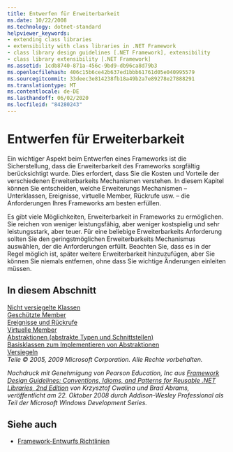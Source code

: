 ```yaml
---
title: Entwerfen für Erweiterbarkeit
ms.date: 10/22/2008
ms.technology: dotnet-standard
helpviewer_keywords:
- extending class libraries
- extensibility with class libraries in .NET Framework
- class library design guidelines [.NET Framework], extensibility
- class library extensibility [.NET Framework]
ms.assetid: 1cdb8740-871a-456c-9bd9-db96ca8d79b3
ms.openlocfilehash: 406c15b6ce42b637ed1bbb61761d05e040995579
ms.sourcegitcommit: 33deec3e814238fb18a49b2a7e89278e27888291
ms.translationtype: MT
ms.contentlocale: de-DE
ms.lasthandoff: 06/02/2020
ms.locfileid: "84280243"
---
```

# <a name="designing-for-extensibility"></a>Entwerfen für Erweiterbarkeit
Ein wichtiger Aspekt beim Entwerfen eines Frameworks ist die Sicherstellung, dass die Erweiterbarkeit des Frameworks sorgfältig berücksichtigt wurde. Dies erfordert, dass Sie die Kosten und Vorteile der verschiedenen Erweiterbarkeits Mechanismen verstehen. In diesem Kapitel können Sie entscheiden, welche Erweiterungs Mechanismen – Unterklassen, Ereignisse, virtuelle Member, Rückrufe usw. – die Anforderungen Ihres Frameworks am besten erfüllen.  
  
 Es gibt viele Möglichkeiten, Erweiterbarkeit in Frameworks zu ermöglichen. Sie reichen von weniger leistungsfähig, aber weniger kostspielig und sehr leistungsstark, aber teuer. Für eine beliebige Erweiterbarkeits Anforderung sollten Sie den geringstmöglichen Erweiterbarkeits Mechanismus auswählen, der die Anforderungen erfüllt. Beachten Sie, dass es in der Regel möglich ist, später weitere Erweiterbarkeit hinzuzufügen, aber Sie können Sie niemals entfernen, ohne dass Sie wichtige Änderungen einleiten müssen.  
  
## <a name="in-this-section"></a>In diesem Abschnitt  
 [Nicht versiegelte Klassen](unsealed-classes.md)  
 [Geschützte Member](protected-members.md)  
 [Ereignisse und Rückrufe](events-and-callbacks.md)  
 [Virtuelle Member](virtual-members.md)  
 [Abstraktionen (abstrakte Typen und Schnittstellen)](abstractions-abstract-types-and-interfaces.md)  
 [Basisklassen zum Implementieren von Abstraktionen](base-classes-for-implementing-abstractions.md)  
 [Versiegeln](sealing.md)  
 *Teile © 2005, 2009 Microsoft Corporation. Alle Rechte vorbehalten.*  
  
 *Nachdruck mit Genehmigung von Pearson Education, Inc aus [Framework Design Guidelines: Conventions, Idioms, and Patterns for Reusable .NET Libraries, 2nd Edition](https://www.informit.com/store/framework-design-guidelines-conventions-idioms-and-9780321545619) von Krzysztof Cwalina und Brad Abrams, veröffentlicht am 22. Oktober 2008 durch Addison-Wesley Professional als Teil der Microsoft Windows Development Series.*  
  
## <a name="see-also"></a>Siehe auch

- [Framework-Entwurfs Richtlinien](index.md)
